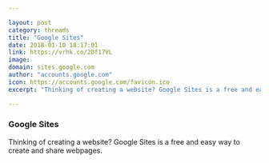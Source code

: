```yaml
---

layout: post
category: threads
title: "Google Sites"
date: 2018-01-10 18:17:01
link: https://vrhk.co/2Df17VL
image: 
domain: sites.google.com
author: "accounts.google.com"
icon: https://accounts.google.com/favicon.ico
excerpt: "Thinking of creating a website? Google Sites is a free and easy way to create and share webpages."

---
```


### Google Sites

Thinking of creating a website? Google Sites is a free and easy way to create and share webpages.